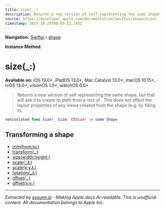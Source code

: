 ```yaml
---
title: size(_:)
description: Returns a new version of self representing the same shape, but that will ask it to create its path from a rect of . This does not affect the layout properties of any views created from the shape (e.g. by filling it).
source: https://developer.apple.com/documentation/swiftui/shape/size(_:)
timestamp: 2025-10-29T00:09:31.243Z
---
```


**Navigation:** [Swiftui](/documentation/swiftui) › [shape](/documentation/swiftui/shape)

**Instance Method**

# size(_:)

**Available on:** iOS 13.0+, iPadOS 13.0+, Mac Catalyst 13.0+, macOS 10.15+, tvOS 13.0+, visionOS 1.0+, watchOS 6.0+

> Returns a new version of self representing the same shape, but that will ask it to create its path from a rect of . This does not affect the layout properties of any views created from the shape (e.g. by filling it).

```swift
nonisolated func size(_ size: CGSize) -> some Shape
```

## Transforming a shape

- [trim(from:to:)](/documentation/swiftui/shape/trim(from:to:))
- [transform(_:)](/documentation/swiftui/shape/transform(_:))
- [size(width:height:)](/documentation/swiftui/shape/size(width:height:))
- [scale(_:anchor:)](/documentation/swiftui/shape/scale(_:anchor:))
- [scale(x:y:anchor:)](/documentation/swiftui/shape/scale(x:y:anchor:))
- [rotation(_:anchor:)](/documentation/swiftui/shape/rotation(_:anchor:))
- [offset(_:)](/documentation/swiftui/shape/offset(_:))
- [offset(x:y:)](/documentation/swiftui/shape/offset(x:y:))

---

*Extracted by [sosumi.ai](https://sosumi.ai) - Making Apple docs AI-readable.*
*This is unofficial content. All documentation belongs to Apple Inc.*
